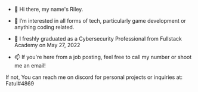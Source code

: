 - 👋 Hi there, my name's Riley.
- 👀 I’m interested in all forms of tech, particularly game development or anything coding related.
- 🌱 I freshly graduated as a Cybersecurity Professional from Fullstack Academy on May 27, 2022

- 📫
If you're here from a job posting, feel free to call my number or shoot me an email!

If not, You can reach me on discord for personal projects or inquiries at: Fatul#4869
